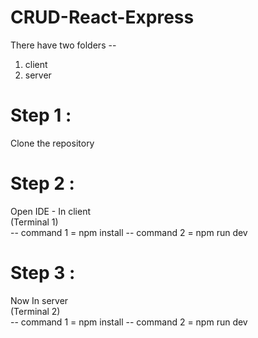 # CRUD-React-Express
There have two folders --
1. client
2. server

# Step 1 :
Clone the repository

# Step 2 :
Open IDE - In client <br/>
      (Terminal 1) <br/>
-- command 1 = npm install
-- command 2 = npm run dev

# Step 3 :
Now In server <br/>
     (Terminal 2) <br/>
-- command 1 = npm install
-- command 2 = npm run dev
